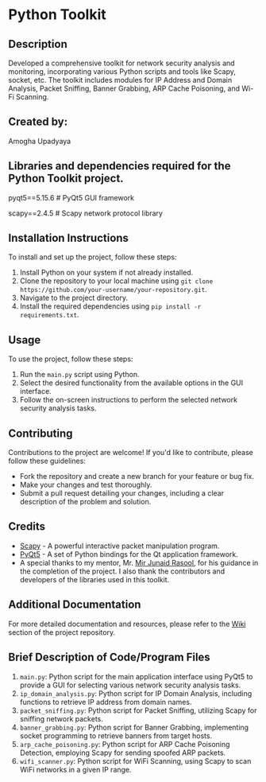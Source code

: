# Python Toolkit

## Description
Developed a comprehensive toolkit for network security analysis and monitoring, incorporating various Python scripts and tools like Scapy, socket, etc. The toolkit includes modules for IP Address and Domain Analysis, Packet Sniffing, Banner Grabbing, ARP Cache Poisoning, and Wi-Fi Scanning.

## Created by:
Amogha Upadyaya

## Libraries and dependencies required for the Python Toolkit project.
pyqt5==5.15.6   # PyQt5 GUI framework

scapy==2.4.5    # Scapy network protocol library

## Installation Instructions
To install and set up the project, follow these steps:
1. Install Python on your system if not already installed.
2. Clone the repository to your local machine using `git clone https://github.com/your-username/your-repository.git`.
3. Navigate to the project directory.
4. Install the required dependencies using `pip install -r requirements.txt`.

## Usage
To use the project, follow these steps:
1. Run the `main.py` script using Python.
2. Select the desired functionality from the available options in the GUI interface.
3. Follow the on-screen instructions to perform the selected network security analysis tasks.

## Contributing
Contributions to the project are welcome! If you'd like to contribute, please follow these guidelines:
- Fork the repository and create a new branch for your feature or bug fix.
- Make your changes and test thoroughly.
- Submit a pull request detailing your changes, including a clear description of the problem and solution.

## Credits
- [Scapy](https://scapy.net/) - A powerful interactive packet manipulation program.
- [PyQt5](https://riverbankcomputing.com/software/pyqt/intro) - A set of Python bindings for the Qt application framework.
- A special thanks to my mentor, Mr. [Mir Junaid Rasool](https://github.com/Mir-Junaid-Rasool), for his guidance in the completion of the project. I also thank the contributors and developers of the libraries used in this toolkit.

## Additional Documentation
For more detailed documentation and resources, please refer to the [Wiki](https://github.com/your-username/your-repository/wiki) section of the project repository.

## Brief Description of Code/Program Files
1. `main.py`: Python script for the main application interface using PyQt5 to provide a GUI for selecting various network security analysis tasks.
2. `ip_domain_analysis.py`: Python script for IP Domain Analysis, including functions to retrieve IP address from domain names.
3. `packet_sniffing.py`: Python script for Packet Sniffing, utilizing Scapy for sniffing network packets.
4. `banner_grabbing.py`: Python script for Banner Grabbing, implementing socket programming to retrieve banners from target hosts.
5. `arp_cache_poisoning.py`: Python script for ARP Cache Poisoning Detection, employing Scapy for sending spoofed ARP packets.
6. `wifi_scanner.py`: Python script for WiFi Scanning, using Scapy to scan WiFi networks in a given IP range.
